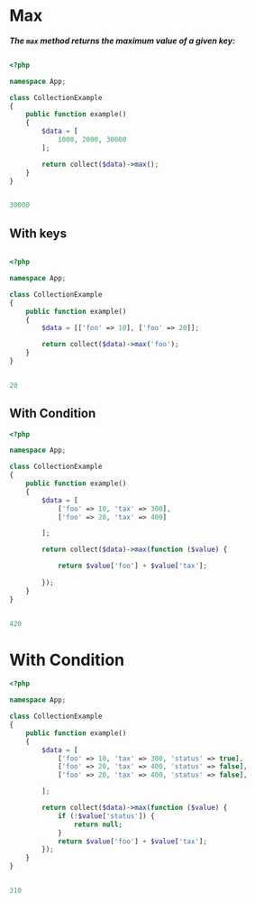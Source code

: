 # **Max**
***The `max` method returns the maximum value of a given key:***

```php

<?php

namespace App;

class CollectionExample
{
    public function example()
    {
        $data = [
            1000, 2000, 30000
        ];

        return collect($data)->max();
    }
}


```

```php

30000

```
## **With keys**
```php

<?php

namespace App;

class CollectionExample
{
    public function example()
    {
        $data = [['foo' => 10], ['foo' => 20]];

        return collect($data)->max('foo');
    }
}


```

```php

20

```

## **With Condition**

```php
<?php

namespace App;

class CollectionExample
{
    public function example()
    {
        $data = [
            ['foo' => 10, 'tax' => 300],
            ['foo' => 20, 'tax' => 400]

        ];

        return collect($data)->max(function ($value) {

            return $value['foo'] + $value['tax'];
        
        });
    }
}

```
```php

420

```
# **With Condition**
```php
<?php

namespace App;

class CollectionExample
{
    public function example()
    {
        $data = [
            ['foo' => 10, 'tax' => 300, 'status' => true],
            ['foo' => 20, 'tax' => 400, 'status' => false],
            ['foo' => 20, 'tax' => 400, 'status' => false],

        ];

        return collect($data)->max(function ($value) {
            if (!$value['status']) {
                return null;
            }
            return $value['foo'] + $value['tax'];
        });
    }
}

```
```php

310

```